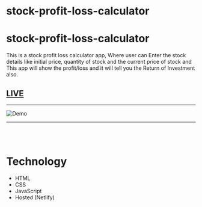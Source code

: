 # stock-profit-loss-calculator
# stock-profit-loss-calculator
This is a stock profit loss calculator app, Where user can Enter the stock details like initial price, quantity of stock and the current price of stock and This app will show the profit/loss and it will tell you the Return of Investment also.



## [LIVE](https://nk-stock-profit-loss-calculator.netlify.app/)

---

![Demo](/icons/app-ss-org.png)

---
<br/>
<br/>

# Technology

- HTML
- CSS
- JavaScript
- Hosted (Netlify) 
